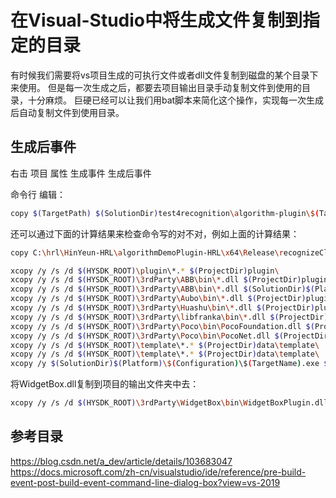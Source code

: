 # 在Visual-Studio中将生成文件复制到指定的目录

有时候我们需要将vs项目生成的可执行文件或者dll文件复制到磁盘的某个目录下来使用。
但是每一次生成之后，都要去项目输出目录手动复制文件到使用的目录，十分麻烦。
巨硬已经可以让我们用bat脚本来简化这个操作，实现每一次生成后自动复制文件到使用目录。

## 生成后事件

右击 项目 属性 生成事件 生成后事件

命令行 编辑：

```bash
copy $(TargetPath) $(SolutionDir)test4recognition\algorithm-plugin\$(TargetFileName)
```

还可以通过下面的计算结果来检查命令写的对不对，例如上面的计算结果：
```bash
copy C:\hrl\HinYeun-HRL\algorithmDemoPlugin-HRL\x64\Release\recognizeCloseObjectPlugin.dll C:\hrl\HinYeun-HRL\algorithmDemoPlugin-HRL\test4recognition\algorithm-plugin\recognizeCloseObjectPlugin.dll
```

```bash
xcopy /y /s /d $(HYSDK_ROOT)\plugin\*.* $(ProjectDir)plugin\
xcopy /y /s /d $(HYSDK_ROOT)\3rdParty\ABB\bin\*.dll $(ProjectDir)plugin\robot\ABBRobotPlugin\
xcopy /y /s /d $(HYSDK_ROOT)\3rdParty\ABB\bin\*.dll $(SolutionDir)$(Platform)\$(Configuration)\
xcopy /y /s /d $(HYSDK_ROOT)\3rdParty\Aubo\bin\*.dll $(ProjectDir)plugin\robot\AuboRobotPlugin\
xcopy /y /s /d $(HYSDK_ROOT)\3rdParty\Huashu\bin\*.dll $(ProjectDir)plugin\robot\HuashuRobotPlugin\
xcopy /y /s /d $(HYSDK_ROOT)\3rdParty\libfranka\bin\*.dll $(ProjectDir)plugin\robot\FrankaRobotPlugin\
xcopy /y /s /d $(HYSDK_ROOT)\3rdParty\Poco\bin\PocoFoundation.dll $(ProjectDir)plugin\robot\FrankaRobotPlugin\
xcopy /y /s /d $(HYSDK_ROOT)\3rdParty\Poco\bin\PocoNet.dll $(ProjectDir)plugin\robot\FrankaRobotPlugin\
xcopy /y /s /d $(HYSDK_ROOT)\template\*.* $(ProjectDir)data\template\
xcopy /y /s /d $(HYSDK_ROOT)\template\*.* $(ProjectDir)data\template\
xcopy /y $(SolutionDir)$(Platform)\$(Configuration)\$(TargetName).exe $(HYSDK_ROOT)\bin
```

将WidgetBox.dll复制到项目的输出文件夹中去：
```bash
xcopy /y /s /d $(HYSDK_ROOT)\3rdParty\WidgetBox\bin\WidgetBoxPlugin.dll $(SolutionDir)$(Platform)\$(Configuration)\
```

## 参考目录

https://blog.csdn.net/a_dev/article/details/103683047
https://docs.microsoft.com/zh-cn/visualstudio/ide/reference/pre-build-event-post-build-event-command-line-dialog-box?view=vs-2019
